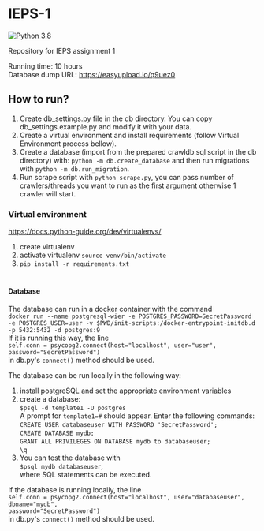 # IEPS-1
[![Python 3.8](https://img.shields.io/badge/python-3.8-blue.svg)](https://www.python.org/downloads/release/python-360/)

Repository for IEPS assignment 1

Running time: 10 hours \
Database dump URL: https://easyupload.io/q9uez0

## How to run?
1) Create db_settings.py file in the db directory. You can copy db_settings.example.py and modify it with your data.
2) Create a virtual environment and install requirements (follow Virtual Environment process bellow).
3) Create a database (import from the prepared crawldb.sql script in the db directory) with:
```python -m db.create_database``` and then run migrations with ```python -m db.run_migration```.
4) Run scrape script with ```python scrape.py```, you can pass number of crawlers/threads you want to run as the first argument otherwise 1 crawler will start.

### Virtual environment
https://docs.python-guide.org/dev/virtualenvs/
1) create virtualenv
2) activate virtualenv ```source venv/bin/activate```
3) ```pip install -r requirements.txt```

#
#### Database

The database can run in a docker container with the command \
```docker run --name postgresql-wier -e POSTGRES_PASSWORD=SecretPassword -e POSTGRES_USER=user -v $PWD/init-scripts:/docker-entrypoint-initdb.d  -p 5432:5432 -d postgres:9``` \
If it is running this way, the line \
```self.conn = psycopg2.connect(host="localhost", user="user",  password="SecretPassword")``` \
in db.py's ```connect()``` method should be used.

The database can be run locally in the following way: 
1) install postgreSQL and set the appropriate environment variables 
2) create a database: \
```$psql -d template1 -U postgres``` \
A prompt for ```template1=#``` should appear. Enter the following commands: \
```CREATE USER databaseuser WITH PASSWORD 'SecretPassword';``` \
```CREATE DATABASE mydb;``` \
```GRANT ALL PRIVILEGES ON DATABASE mydb to databaseuser;``` \
 ```\q``` 
 3) You can test the database with \
 ```$psql mydb databaseuser```, \
 where SQL statements can be executed.

If the database is running locally, the line \
```self.conn = psycopg2.connect(host="localhost", user="databaseuser", dbname="mydb",                                          password="SecretPassword")``` \
in db.py's ```connect()``` method should be used.
